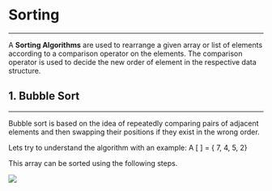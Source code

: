 # Sorting
---
A **Sorting Algorithms** are used to rearrange a given array or list of elements according to a comparison operator on the elements. The comparison operator is used to decide the new order of element in the respective data structure.


## 1. Bubble Sort
---
Bubble sort is based on the idea of repeatedly comparing pairs of adjacent elements and then swapping their positions if they exist in the wrong order.

Lets try to understand the algorithm with an example:
A [ ] = { 7, 4, 5, 2}

This array can be sorted using the following steps.

![](https://raw.githubusercontent.com/shaheemMPM/Algorithms-Implementation/shaheem/Sorting/Assets/bubble_1.png)
